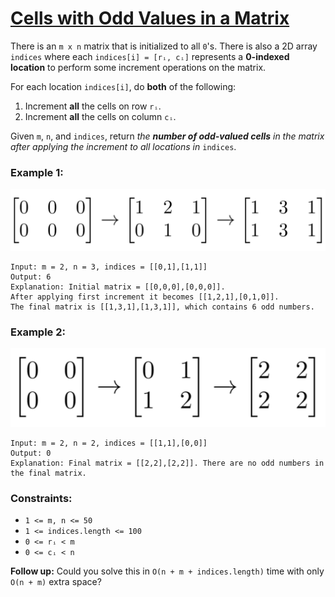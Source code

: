 # [Cells with Odd Values in a Matrix](https://leetcode.com/problems/cells-with-odd-values-in-a-matrix/)

There is an `m x n` matrix that is initialized to all `0`'s. There is also a 2D array `indices` where each `indices[i] = [rᵢ, cᵢ]` represents a **0-indexed location** to perform some increment operations on the matrix.

For each location `indices[i]`, do **both** of the following:

1. Increment **all** the cells on row `rᵢ`.
2. Increment **all** the cells on column `cᵢ`.

Given `m`, `n`, and `indices`, return *the **number of odd-valued cells** in the matrix after applying the increment to all locations in* `indices`.

### Example 1:
![e1.png](e1.png)
```
Input: m = 2, n = 3, indices = [[0,1],[1,1]]
Output: 6
Explanation: Initial matrix = [[0,0,0],[0,0,0]].
After applying first increment it becomes [[1,2,1],[0,1,0]].
The final matrix is [[1,3,1],[1,3,1]], which contains 6 odd numbers.
```

### Example 2:
![e2.png](e2.png)
```
Input: m = 2, n = 2, indices = [[1,1],[0,0]]
Output: 0
Explanation: Final matrix = [[2,2],[2,2]]. There are no odd numbers in the final matrix.
``` 

### Constraints:

- `1 <= m, n <= 50`
- `1 <= indices.length <= 100`
- `0 <= rᵢ < m`
- `0 <= cᵢ < n`

**Follow up:** Could you solve this in `O(n + m + indices.length)` time with only `O(n + m)` extra space?
